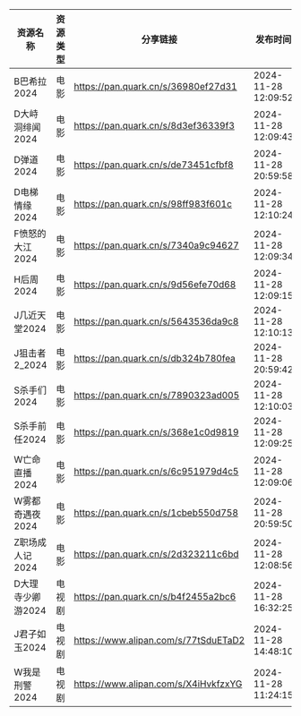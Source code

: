 | 资源名称        | 资源类型 | 分享链接                                 | 发布时间                |
| ----------- | ---- | ------------------------------------ | ------------------- |
| B巴希拉2024    | 电影   | https://pan.quark.cn/s/36980ef27d31  | 2024-11-28 12:09:52 |
| D大峙洞绯闻2024  | 电影   | https://pan.quark.cn/s/8d3ef36339f3  | 2024-11-28 12:09:43 |
| D弹道2024     | 电影   | https://pan.quark.cn/s/de73451cfbf8  | 2024-11-28 20:59:58 |
| D电梯情缘2024   | 电影   | https://pan.quark.cn/s/98ff983f601c  | 2024-11-28 12:10:24 |
| F愤怒的大江2024  | 电影   | https://pan.quark.cn/s/7340a9c94627  | 2024-11-28 12:09:34 |
| H后周2024     | 电影   | https://pan.quark.cn/s/9d56efe70d68  | 2024-11-28 12:09:15 |
| J几近天堂2024   | 电影   | https://pan.quark.cn/s/5643536da9c8  | 2024-11-28 12:10:13 |
| J狙击者2_2024  | 电影   | https://pan.quark.cn/s/db324b780fea  | 2024-11-28 20:59:42 |
| S杀手们2024    | 电影   | https://pan.quark.cn/s/7890323ad005  | 2024-11-28 12:10:03 |
| S杀手前任2024   | 电影   | https://pan.quark.cn/s/368e1c0d9819  | 2024-11-28 12:09:25 |
| W亡命直播2024   | 电影   | https://pan.quark.cn/s/6c951979d4c5  | 2024-11-28 12:09:06 |
| W雾都奇遇夜2024  | 电影   | https://pan.quark.cn/s/1cbeb550d758  | 2024-11-28 20:59:50 |
| Z职场成人记2024  | 电影   | https://pan.quark.cn/s/2d323211c6bd  | 2024-11-28 12:08:56 |
| D大理寺少卿游2024 | 电视剧  | https://pan.quark.cn/s/b4f2455a2bc6  | 2024-11-28 16:32:25 |
| J君子如玉2024   | 电视剧  | https://www.alipan.com/s/77tSduETaD2 | 2024-11-28 14:48:10 |
| W我是刑警2024   | 电视剧  | https://www.alipan.com/s/X4iHvkfzxYG | 2024-11-28 11:24:15 |
